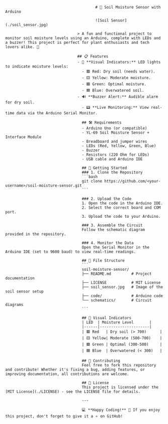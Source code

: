                                             # 🌱 Soil Moisture Sensor with Arduino
                                            
                                            ![Soil Sensor](./soil_sensor.jpg)
                                      
                                    > A fun and functional project to monitor soil moisture levels using an Arduino, complete with LEDs and a buzzer! This project is perfect for plant enthusiasts and tech lovers alike. 🌿
                                    
                                    ## 📋 Features
                                    - 🚦 **Visual Indicators:** LED lights to indicate moisture levels:
                                      - 🟥 Red: Dry soil (needs water).
                                      - 🟨 Yellow: Moderate moisture.
                                      - 🟩 Green: Optimal moisture.
                                      - 🟦 Blue: Overwatered soil.
                                    - 🔊 **Buzzer Alert:** Audible alarm for dry soil.
                                      - 📟 **Live Monitoring:** View real-time data via the Arduino Serial Monitor.
                                      
                                      ## 🛠️ Requirements
                                      - Arduino Uno (or compatible)
                                      - YL-69 Soil Moisture Sensor + Interface Module
                                      - Breadboard and jumper wires
                                      - LEDs (Red, Yellow, Green, Blue)
                                      - Buzzer
                                      - Resistors (220 Ohm for LEDs)
                                      - USB cable and Arduino IDE
                                      
                                      ## 🚀 Getting Started
                                      ### 1. Clone the Repository
                                      ```bash
                                      git clone https://github.com/<your-username>/soil-moisture-sensor.git
                                      ```
                                      
                                      ### 2. Upload the Code
                                      1. Open the code in the Arduino IDE.
                                      2. Select the correct board and COM port.
                                      3. Upload the code to your Arduino.
                                      
                                      ### 3. Assemble the Circuit
                                      Follow the schematic diagram provided in the repository.
                                      
                                      ### 4. Monitor the Data
                                      Open the Serial Monitor in the Arduino IDE (set to 9600 baud) to view real-time readings.
                                      
                                      ## 📂 File Structure
                                      ```
                                      soil-moisture-sensor/
                                      ├── README.md         # Project documentation
                                      ├── LICENSE           # MIT License
                                      ├── soil_sensor.jpg   # Image of the soil sensor setup
                                      ├── code/             # Arduino code
                                      └── schematics/       # Circuit diagrams
                                      ```
                                      
                                      ## 🎨 Visual Indicators
                                      | LED  | Moisture Level       |
                                      |------|----------------------|
                                      | 🟥 Red   | Dry soil (> 700)      |
                                      | 🟨 Yellow| Moderate (500-700)    |
                                      | 🟩 Green | Optimal (300-500)     |
                                      | 🟦 Blue  | Overwatered (< 300)   |
                                      
                                      ## 🤝 Contributing
                                      Feel free to fork this repository and contribute! Whether it's fixing a bug, adding features, or improving documentation, all contributions are welcome.
                                      
                                      ## 📝 License
                                      This project is licensed under the [MIT License](./LICENSE) - see the LICENSE file for details.
                                      
                                      ---
                                      
                                      💻 **Happy Coding!** 🌟 If you enjoy this project, don't forget to give it a ⭐ on GitHub!
